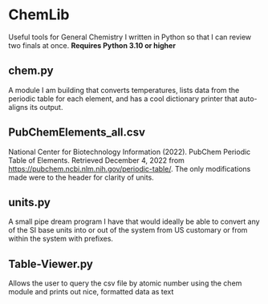 # ChemLib
 Useful tools for General Chemistry I written in Python so that I can review two finals at once.
 **Requires Python 3.10 or higher**
 ## chem.py
 A module I am building that converts temperatures, lists data from the periodic table for each element, and has a cool dictionary printer that auto-aligns its output.
 ## PubChemElements_all.csv
 National Center for Biotechnology Information (2022). PubChem Periodic Table of Elements. Retrieved December 4, 2022 from https://pubchem.ncbi.nlm.nih.gov/periodic-table/.
 The only modifications made were to the header for clarity of units.
 ## units.py
 A small pipe dream program I have that would ideally be able to convert any of the SI base units into or out of the system from US customary or from within the system with prefixes.
 ## Table-Viewer.py
 Allows the user to query the csv file by atomic number using the chem module and prints out nice, formatted data as text